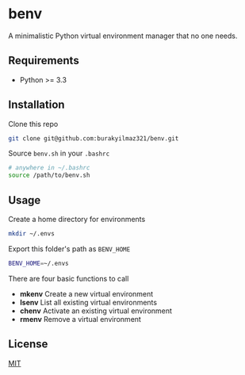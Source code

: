 # benv

A minimalistic Python virtual environment manager that no one needs.

## Requirements

- Python >= 3.3

## Installation

Clone this repo

```bash
git clone git@github.com:burakyilmaz321/benv.git
```

Source `benv.sh` in your `.bashrc`

```bash
# anywhere in ~/.bashrc
source /path/to/benv.sh
```

## Usage

Create a home directory for environments

```bash
mkdir ~/.envs
```

Export this folder's path as `BENV_HOME`

```bash
BENV_HOME=~/.envs
```

There are four basic functions to call

- **mkenv** Create a new virtual environment
- **lsenv** List all existing virtual environments
- **chenv** Activate an existing virtual environment
- **rmenv** Remove a virtual environment

## License
[MIT](https://choosealicense.com/licenses/mit/)
